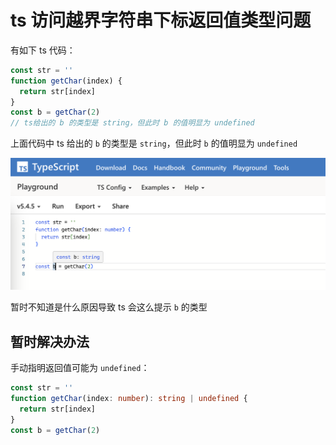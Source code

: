 # ts 访问越界字符串下标返回值类型问题

有如下 ts 代码：

```typescript
const str = ''
function getChar(index) {
  return str[index]
}
const b = getChar(2)
// ts给出的 b 的类型是 string，但此时 b 的值明显为 undefined
```

上面代码中 ts 给出的 `b` 的类型是 `string`，但此时 `b` 的值明显为 `undefined`

![ts 访问越界字符串下标返回值类型问题](./img/ts%20访问越界字符串下标类型问题.png)

暂时不知道是什么原因导致 ts 会这么提示 `b` 的类型

## 暂时解决办法

手动指明返回值可能为 `undefined`：

```ts
const str = ''
function getChar(index: number): string | undefined {
  return str[index]
}
const b = getChar(2)
```
